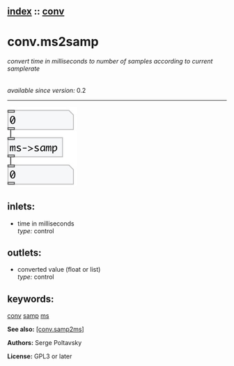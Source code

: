 [index](index.html) :: [conv](category_conv.html)
---

# conv.ms2samp

###### convert time in milliseconds to number of samples according to current samplerate

*available since version:* 0.2

---




[![example](../examples/img/conv.ms2samp.jpg)](../examples/pd/conv.ms2samp.pd)









## inlets:

* time in milliseconds<br>
_type:_ control



## outlets:

* converted value (float or list)<br>
_type:_ control



## keywords:

[conv](keywords/conv.html)
[samp](keywords/samp.html)
[ms](keywords/ms.html)



**See also:**
[\[conv.samp2ms\]](conv.samp2ms.html)




**Authors:** Serge Poltavsky




**License:** GPL3 or later





